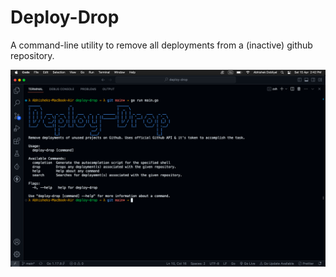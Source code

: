 # Deploy-Drop
A command-line utility to remove all deployments from a (inactive) github repository. 

![](assets/screenshot.png)
